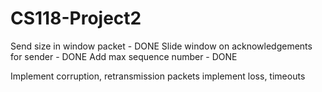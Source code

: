 # CS118-Project2

Send size in window packet - DONE
Slide window on acknowledgements for sender - DONE
Add max sequence number - DONE

Implement corruption, retransmission packets
implement loss, timeouts


